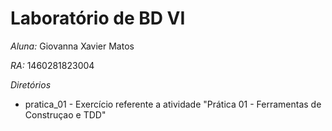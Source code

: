 # Laboratório de BD VI

*Aluna:* Giovanna Xavier Matos

*RA:* 1460281823004

*Diretórios*

* pratica_01 - Exercício referente a atividade "Prática 01 - Ferramentas de Construçao e TDD"
